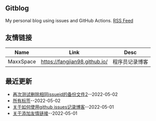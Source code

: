 ## Gitblog
My personal blog using issues and GitHub Actions. 
[RSS Feed](https://raw.githubusercontent.com/fangjian98/space/master/feed.xml)
## 友情链接
| Name | Link | Desc | 
 | ---- | ---- | ---- |
| MaxxSpace | https://fangjian98.github.io/ | 程序员记录博客 |
## 最近更新
- [再次测试删除相同issueid的备份文件2](https://github.com/fangjian98/space/issues/11)--2022-05-02
- [所有标签](https://github.com/fangjian98/space/issues/10)--2022-05-02
- [关于如何使用github issues记录博客](https://github.com/fangjian98/space/issues/9)--2022-05-01
- [关于添加友情链接](https://github.com/fangjian98/space/issues/8)--2022-05-01
